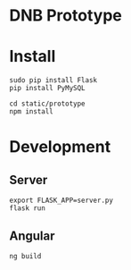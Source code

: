 # DNB Prototype

# Install
```
sudo pip install Flask
pip install PyMySQL
```

```
cd static/prototype
npm install
```

# Development
## Server
```
export FLASK_APP=server.py
flask run
```

## Angular
```
ng build
```